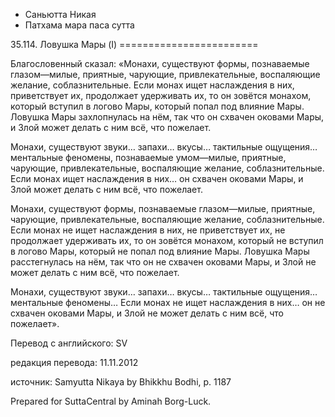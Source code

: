 









* Саньютта Никая
* Патхама мара паса сутта


35\.114\. Ловушка Мары \(I\)
\=\=\=\=\=\=\=\=\=\=\=\=\=\=\=\=\=\=\=\=\=\=\=\=



Благословенный сказал: «Монахи, существуют формы, познаваемые глазом—милые, приятные, чарующие, привлекательные, воспаляющие желание, соблазнительные\. Если монах ищет наслаждения в них, приветствует их, продолжает удерживать их, то он зовётся монахом, который вступил в логово Мары, который попал под влияние Мары\. Ловушка Мары захлопнулась на нём, так что он схвачен оковами Мары, и Злой может делать с ним всё, что пожелает\.


Монахи, существуют звуки… запахи… вкусы… тактильные ощущения… ментальные феномены, познаваемые умом—милые, приятные, чарующие, привлекательные, воспаляющие желание, соблазнительные\. Если монах ищет наслаждения в них… он схвачен оковами Мары, и Злой может делать с ним всё, что пожелает\.


Монахи, существуют формы, познаваемые глазом—милые, приятные, чарующие, привлекательные, воспаляющие желание, соблазнительные\. Если монах не ищет наслаждения в них, не приветствует их, не продолжает удерживать их, то он зовётся монахом, который не вступил в логово Мары, который не попал под влияние Мары\. Ловушка Мары расстегнулась на нём, так что он не схвачен оковами Мары, и Злой не может делать с ним всё, что пожелает\.


Монахи, существуют звуки… запахи… вкусы… тактильные ощущения… ментальные феномены… Если монах не ищет наслаждения в них… он не схвачен оковами Мары, и Злой не может делать с ним всё, что пожелает»\.



Перевод с английского: SV


редакция перевода: 11\.11\.2012


источник: Samyutta Nikaya by Bhikkhu Bodhi, p\. 1187


Prepared for SuttaCentral by Aminah Borg\-Luck\.






